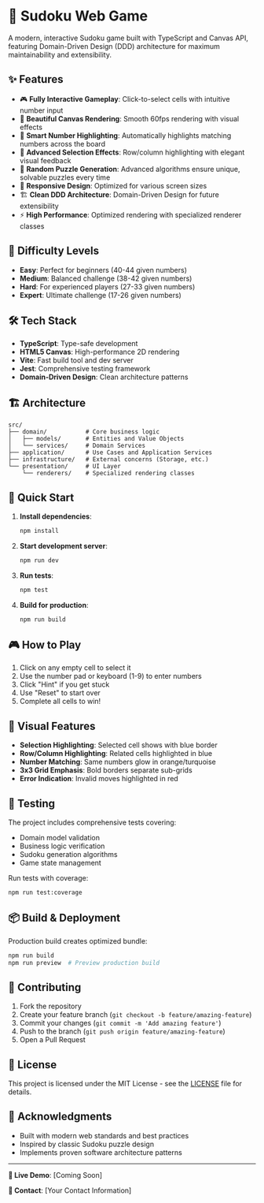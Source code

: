 # 🧩 Sudoku Web Game

A modern, interactive Sudoku game built with TypeScript and Canvas API, featuring Domain-Driven Design (DDD) architecture for maximum maintainability and extensibility.

## ✨ Features

- 🎮 **Fully Interactive Gameplay**: Click-to-select cells with intuitive number input
- 🎨 **Beautiful Canvas Rendering**: Smooth 60fps rendering with visual effects
- 🧠 **Smart Number Highlighting**: Automatically highlights matching numbers across the board
- 🎯 **Advanced Selection Effects**: Row/column highlighting with elegant visual feedback
- 🎲 **Random Puzzle Generation**: Advanced algorithms ensure unique, solvable puzzles every time
- 📱 **Responsive Design**: Optimized for various screen sizes
- 🏗️ **Clean DDD Architecture**: Domain-Driven Design for future extensibility
- ⚡ **High Performance**: Optimized rendering with specialized renderer classes

## 🎯 Difficulty Levels

- **Easy**: Perfect for beginners (40-44 given numbers)
- **Medium**: Balanced challenge (38-42 given numbers)  
- **Hard**: For experienced players (27-33 given numbers)
- **Expert**: Ultimate challenge (17-26 given numbers)

## 🛠️ Tech Stack

- **TypeScript**: Type-safe development
- **HTML5 Canvas**: High-performance 2D rendering
- **Vite**: Fast build tool and dev server
- **Jest**: Comprehensive testing framework
- **Domain-Driven Design**: Clean architecture patterns

## 🏗️ Architecture

```
src/
├── domain/           # Core business logic
│   ├── models/       # Entities and Value Objects
│   └── services/     # Domain Services
├── application/      # Use Cases and Application Services
├── infrastructure/   # External concerns (Storage, etc.)
└── presentation/     # UI Layer
    └── renderers/    # Specialized rendering classes
```

## 🚀 Quick Start

1. **Install dependencies**:
   ```bash
   npm install
   ```

2. **Start development server**:
   ```bash
   npm run dev
   ```

3. **Run tests**:
   ```bash
   npm test
   ```

4. **Build for production**:
   ```bash
   npm run build
   ```

## 🎮 How to Play

1. Click on any empty cell to select it
2. Use the number pad or keyboard (1-9) to enter numbers
3. Click "Hint" if you get stuck
4. Use "Reset" to start over
5. Complete all cells to win!

## 🎨 Visual Features

- **Selection Highlighting**: Selected cell shows with blue border
- **Row/Column Highlighting**: Related cells highlighted in blue
- **Number Matching**: Same numbers glow in orange/turquoise
- **3x3 Grid Emphasis**: Bold borders separate sub-grids
- **Error Indication**: Invalid moves highlighted in red

## 🧪 Testing

The project includes comprehensive tests covering:
- Domain model validation
- Business logic verification  
- Sudoku generation algorithms
- Game state management

Run tests with coverage:
```bash
npm run test:coverage
```

## 📦 Build & Deployment

Production build creates optimized bundle:
```bash
npm run build
npm run preview  # Preview production build
```

## 🤝 Contributing

1. Fork the repository
2. Create your feature branch (`git checkout -b feature/amazing-feature`)
3. Commit your changes (`git commit -m 'Add amazing feature'`)
4. Push to the branch (`git push origin feature/amazing-feature`)
5. Open a Pull Request

## 📄 License

This project is licensed under the MIT License - see the [LICENSE](LICENSE) file for details.

## 🙏 Acknowledgments

- Built with modern web standards and best practices
- Inspired by classic Sudoku puzzle design
- Implements proven software architecture patterns

---

**🔗 Live Demo**: [Coming Soon]

**📧 Contact**: [Your Contact Information]